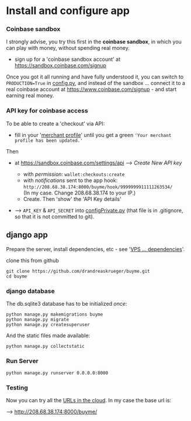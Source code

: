 # Install and configure app

### Coinbase sandbox
I strongly advise, you try this first in the **coinbase sandbox**, in which you can play with money, without spending real money.

* sign up for a 'coinbase sandbox account' at https://sandbox.coinbase.com/signup

Once you got it all running and have fully understood it, you can switch to ``PRODUCTION=True`` in [config.py](../buyme/config.py), and instead of the sandbox ... connect it to a real coinbase account at https://www.coinbase.com/signup - and start earning real money.
 
### API key for coinbase access

To be able to create a 'checkout' via API:
* fill in your '[merchant profile](https://sandbox.coinbase.com/merchant_profiles)' until you get a green ``'Your merchant profile has been updated.'``

Then 
* at https://sandbox.coinbase.com/settings/api --> *Create New API key*
  * with *permission*: ``wallet:checkouts:create``
  * with *notifications* sent to the app hook: ``http://208.68.38.174:8000/buyme/hook/9999999911111263534/``  
    (In my case. Change 208.68.38.174 to your IP.)
  * Create. Then 'show' the 'API Key details' 

* --> ``API_KEY`` & ``API_SECRET`` into [configPrivate.py](../buyme/configPrivate.py) (that file is in .gitignore, so that it is not committed to git).

## django app
Prepare the server, install dependencies, etc - see '[VPS ... dependencies](VPS.md#dependencies)'.

clone this from github

    git clone https://github.com/drandreaskrueger/buyme.git
    cd buyme

### django database
The db.sqlite3 database has to be initialized *once*:

	python manage.py makemigrations buyme
    python manage.py migrate
    python manage.py createsuperuser

And the static files made available:

    python manage.py collectstatic

### Run Server
    python manage.py runserver 0.0.0.0:8000

### Testing
Now you can try all the [URLs in the cloud](create-project-and-app.md). In my case the base url is:

--> http://208.68.38.174:8000/buyme/
